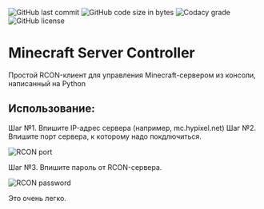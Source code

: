 ![GitHub last commit](https://img.shields.io/github/last-commit/itsSourCream/minecarft-server-controller?style=for-the-badge) ![GitHub code size in bytes](https://img.shields.io/github/languages/code-size/itsSourCream/minecarft-server-controller?style=for-the-badge) ![Codacy grade](https://img.shields.io/codacy/grade/cbc5d6ba349146588acd2c66a6f1a05a?style=for-the-badge) ![GitHub license](https://img.shields.io/github/license/itsSourCream/minecraft-server-controller?style=for-the-badge)

# Minecraft Server Controller
Простой RCON-клиент для управления Minecraft-сервером из консоли, написанный на Python

## Использование:
Шаг №1. Впишите IP-адрес сервера (например, mc.hypixel.net)
Шаг №2. Впишите порт сервера, к которому надо покдлючиться.

![RCON port](https://imgur.com/qbljDdx.png)

Шаг №3. Впишите пароль от RCON-сервера.

![RCON password](https://imgur.com/sXDTlCo.png)

Это очень легко.
